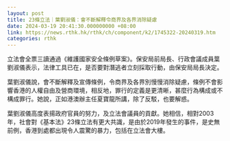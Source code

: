```yaml
---
layout: post
title: 23條立法｜葉劉淑儀：會不斷解釋令商界及各界消除疑慮
date: 2024-03-19 20:41:30.000000000 +08:00
link: https://news.rthk.hk/rthk/ch/component/k2/1745322-20240319.htm
categories: rthk
---
```


立法會全票三讀通過《維護國家安全條例草案》。保安局前局長、行政會議成員葉劉淑儀表示，法律工具已在，是否要對潛逃者立刻採取行動，由保安局局長決定。

葉劉淑儀說，會不斷解釋及宣傳條例，令商界及各界別慢慢消除疑慮，條例不會影響香港的人權自由及營商環境，相反地，罪行的定義是更清晰，甚麼行為構成或不構成罪行。她說，正如港澳辦主任夏寶龍所講，除了反駁，也要解惑。

葉劉淑儀高度表揚政府官員的努力，及立法會議員的貢獻。她相信，相對2003年，社會對《基本法》23條立法有更大共識，是由於2019年發生的事件，是史無前例，香港到處都出現令人震驚的暴力，包括在立法會大樓。
